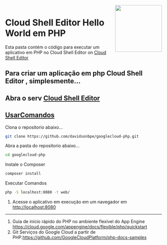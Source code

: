 <img src="https://gblobscdn.gitbook.com/spaces%2F-L_Laqs9uSAihPmRemDj%2Favatar-1583350846724.png" min-width="150px" max-width="150px" width="150px" align="right" alt="">

# Cloud Shell Editor Hello World em PHP

Esta pasta contém o código para executar um aplicativo em PHP no Cloud Shell Editor
on [Cloud Shell Editor][Cloud-Shell-Editor]

[Cloud-Shell-Editor]: https://shell.cloud.google.com/

Para criar um aplicação em php Cloud Shell Editor , simplesmente...
----------

Abra o serv [Cloud Shell Editor][Cloud-Shell-Editor]
----------

[UsarComandos](#UsarComandos)
----------

Clona o repositorio abaixo...
```bash
git clone https://github.com/davidsonbpe/googlecloud-php.git

```

Abra a pasta do repositorio abaixo...
```bash
cd googlecloud-php

```

Instale o Composer

```bash
composer install

```

Executar Comandos

```bash
php -S localhost:8080 -t web/

```

1. Acesse o aplicativo em execução em um navegador em <http://localhost:8080>
--------

1. Guia de início rápido do PHP no ambiente flexível do App Engine <https://cloud.google.com/appengine/docs/flexible/php/quickstart>
2. Git Serviços do Google Cloud a partir de PHP.<https://github.com/GoogleCloudPlatform/php-docs-samples>

